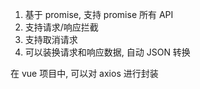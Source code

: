 1. 基于 promise, 支持 promise 所有 API
2. 支持请求/响应拦截
3. 支持取消请求
4. 可以装换请求和响应数据, 自动 JSON 转换

在 vue 项目中, 可以对 axios 进行封装


